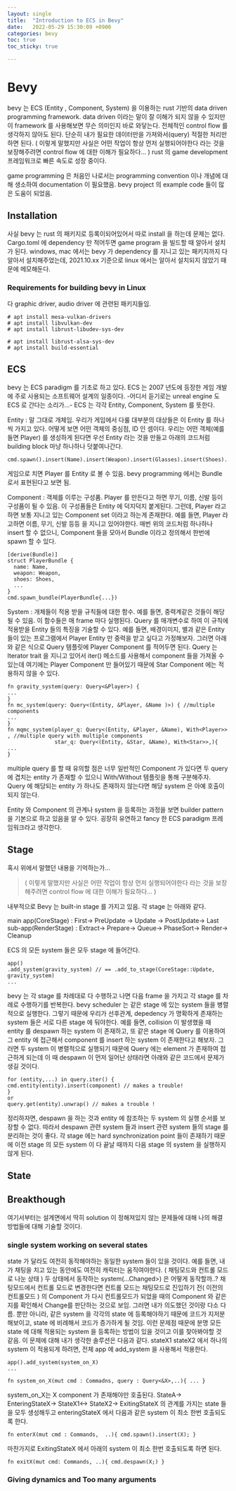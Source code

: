 ```yaml
---
layout: single
title:  "Introduction to ECS in Bevy"
date:   2022-05-29 15:30:09 +0900
categories: bevy
toc: true
toc_sticky: true

---
```


# Bevy
bevy 는 ECS (Entity , Component, System) 을 이용하는 rust 기반의 data driven programming framework.
data driven 이라는 말이 잘 이해가 되지 않을 수 있지만 이 framework 를 사용해보면 무슨 의미인지 바로 와닿는다.
전체적인 control flow 를 생각하지 않아도 된다. 단순히 내가 필요한 데이터만을 가져와서(query) 적절한 처리만 하면 된다.
( 이렇게 말했지만 사실은 어떤 작업이 항상 먼저 실행되어야한다 라는 것을 보장해주려면 control flow 에 대한 이해가 필요하다... )
rust 의 game development 프레임워크로 빠른 속도로 성장 중이다.

game programming 은 처음인 나로서는 programming convention 이나 개념에 대해 생소하여 documentation 이 필요했음.
bevy project 의 example code 들이 많은 도움이 되었음.

## Installation

사실 bevy 는 rust 의 패키지로 등록이되어있어서 따로 install 을 하는데 문제는 없다.
Cargo.toml 에 dependency 만 적어두면 game program 을 빌드할 때 알아서 설치가 된다.
windows, mac 에서는 bevy 가 dependency 를 지니고 있는 패키지까지 다 알아서 설치해주었는데, 2021.10.xx 기준으로 linux 에서는 알아서 설치되지 않았기 때문에 메모해둔다.

### Requirements for building bevy in Linux

다 graphic driver, audio driver 에 관련된 패키지들임.
```
# apt install mesa-vulkan-drivers
# apt install libvulkan-dev
# apt install librust-libudev-sys-dev

# apt install librust-alsa-sys-dev
# apt install build-essential
```

## ECS

bevy 는 ECS paradigm 를 기초로 하고 있다. ECS 는 2007 년도에 등장한 게임 개발에 주로 사용되는 소프트웨어 설계의 일종이다.
-어디서 듣기로는 unreal engine 도 ECS 로 간다는 소리가...-
ECS 는 각각 Entity, Component, System 를 뜻한다.

Entity : 말 그대로 개체임. 우리가 게임에서 다룰 대부분의 대상들은 이 Entity 를 하나씩 가지고 있다. 어떻게 보면 어떤 객체의 중심점, ID 인 셈이다.
우리는 어떤 객체(예를 들면 Player) 를 생성하게 된다면 우선 Entity 라는 것을 만들고
아래의 코드처럼 building block 마냥 하나하나 덧붙여나간다.

```
cmd.spawn().insert(Name).insert(Weapon).insert(Glasses).insert(Shoes)...
```

게임으로 치면 Player 를 Entity 로 볼 수 있음. bevy programming 에서는 Bundle 로서 표현된다고 보면 됨.

Component : 객체를 이루는 구성품. Player 를 만든다고 하면 무기, 이름, 신발 등이 구성품이 될 수 있음. 이 구성품들은 Entity 에 덕지덕지 붙게된다.
그런데, Player 라고 하면 보통 지니고 있는 Component set 이라고 하는게 존재한다. 예를 들면, Player 라고하면 이름, 무기, 신발 등등 을 지니고 있어야한다.
매번 위의 코드처럼 하나하나 insert 할 수 없으니, Component 들을 모아서 Bundle 이라고 정의해서 한번에 spawn 할 수 있다.

```
[derive(Bundle)]
struct PlayerBundle {
  name: Name,
  weapon: Weapon,
  shoes: Shoes,
  ...
}
cmd.spawn_bundle(PlayerBundle{...})
```

System : 개체들이 적용 받을 규칙들에 대한 함수. 예를 들면, 중력계같은 것들이 해당될 수 있음.
이 함수들은 매 frame 마다 실행된다.
Query 를 매개변수로 하여 이 규칙에 적용받을 Entity 들의 특징을 기술할 수 있다. 예를 들면, 배경이미지, 별과 같은 Entity 들이 있는 프로그램에서
Player Entity 만 중력을 받고 싶다고 가정해보자. 그러면 아래와 같은 식으로 Query 템플릿에 Player Component 를 적어두면 된다.
Query 는 Iterator trait 을 지니고 있어서 iter() 메소드를 사용해서 component 들을 가져올 수 있는데 여기에는 Player Component 만 들어있기 때문에 Star Component 에는
적용하지 않을 수 있다.

```
fn gravity_system(query: Query<&Player>) {
...
}
fn mc_system(query: Query<(Entity, &Player, &Name )>) { //multiple components
...
}
fn mqmc_system(player_q: Query<(Entity, &Player, &Name), With<Player>> , //multiple query with multiple components
               star_q: Query<(Entity, &Star, &Name), With<Star>>,){
...
}
```
multiple query 를 할 때 유의할 점은 너무 일반적인 Component 가 있다면 두 query 에 겹치는 entity 가 존재할 수 있으니 With/Without 템플릿을 통해 구분해주자.
Query 에 해당되는 entity 가 하나도 존재하지 않는다면 해당 system 은 아예 호출이 되지 않는다.

Entity 와 Component 의 관계나 system 을 등록하는 과정을 보면 builder pattern 을 기본으로 하고 있음을 알 수 있다.
굉장히 유연하고 fancy 한 ECS paradigm 프레임워크라고 생각한다.

## Stage

혹시 위에서 말했던 내용을 기억하는가...
> ( 이렇게 말했지만 사실은 어떤 작업이 항상 먼저 실행되어야한다 라는 것을 보장해주려면 control flow 에 대한 이해가 필요하다... )
>

내부적으로 Bevy 는 built-in stage 를 가지고 있음. 각 stage 는 아래와 같다.

main app(CoreStage) : First-> PreUpdate -> Update -> PostUpdate-> Last
sub-app(RenderStage) : Extract-> Prepare-> Queue-> PhaseSort-> Render-> Cleanup

ECS 의 모든 system 들은 모두 stage 에 들어간다.
```
app()
.add_system(gravity_system) // == .add_to_stage(CoreStage::Update, gravity_system)
...
```
bevy 는 각 stage 를 차례대로 다 수행하고 나면 다음 frame 을 가지고 각 stage 를 차례로 수행하기를 반복한다.
bevy scheduler 는 같은 stage 에 있는 system 들을 병렬적으로 실행한다.
그렇기 때문에 우리가 선후관계, depedency 가 명확하게 존재하는 system 들은 서로 다른 stage 에 둬야한다.
예를 들면, collision 이 발생했을 때 entity 를 despawn 하는 system 이 존재하고, 또 같은 stage 에 Query 를 이용하여 그 entity 에
접근해서 component 를 insert 하는 system 이 존재한다고 해보자.
그러면 두 system 이 병렬적으로 실행되기 때문에 Query 에는 element 가 존재하여 접근하게 되는데 이 때 despawn 이 먼저 일어난 상태라면 아래와 같은 코드에서 문제가 생길 것이다.
```
for (entity,...) in query.iter() {
cmd.entity(entity).insert(component) // makes a trouble!
}
or
query.get(entity).unwrap() // makes a trouble !
```
정리하자면, despawn 을 하는 것과 entity 에 참조하는 두 system 의 실행 순서를 보장할 수 없다. 따라서 despawn 관련 system 들과 insert 관련 system 들의 stage 를 분리하는 것이 좋다.
각 stage 에는 hard synchronization point 들이 존재하기 때문에 이전 stage 의 모든 system 이 다 끝날 때까지 다음 stage 의 system 을 실행하지 않게 된다.


## State

## Breakthough

여기서부터는 설계면에서 딱히 solution 이 정해져있지 않는 문제들에 대해 나의 해결 방법들에 대해 기술할 것이다.

### single system working on several states

state 가 달라도 여전히 동작해야하는 동일한 system 들이 있을 것이다.
예를 들면, 내가 채팅을 치고 있는 동안에도 여전히 캐릭터는 움직여야한다.
( 채팅모드와 컨트롤 모드로 나눈 상태 )
두 상태에서 동작하는 system(...Changed<Component>>) 은 어떻게 동작할까..?
채팅모드에서 컨트롤 모드로 변경한다면
컨트롤 모드는 채팅모드로 진입하기 전( 이전의 컨트롤모드 ) 의 Component 가
다시 컨트롤모드가 되었을 때의 Component 와 같은지를 확인해서 Change를 판단하는 것으로 보임.
그러면 내가 의도했던 것이랑 다소 다름.
뿐만 아니라, 같은 system 을 각각의 state 에 등록해야하기 때문에 코드가 지저분해보이고,
state 에 비례해서 코드가 증가하게 될 것임.
이런 문제점 때문에 분명 모든 state 에 대해 적용되는 system 을 등록하는 방법이 있을 것이고 이를 찾아봐야할 것 같음.
이 문제에 대해 내가 생각한 솔루션은 다음과 같다.
stateX1 stateX2 에서 하나의 system 이 적용되게 하려면, 전체 app 에 add_system 을 사용해서 적용한다.
```
app().add_system(system_on_X)
...

fn system_on_X(mut cmd : Commadns, query : Query<&X>,..){ ... }
```
system_on_X는 X component 가 존재해야만 호출된다.
StateA-> EnteringStateX-> StateX1<-> StateX2-> ExitingStateX
의 관계를 가지는 state 들을 모두 생성해두고 enteringStateX 에서 다음과 같은 system 이 최소 한번 호출되도록 한다.
```
fn enterX(mut cmd : Commands,  ..){ cmd.spawn().insert(X); }
```
마찬가지로 ExitingStateX 에서 아래의 system 이 최소 한번 호출되도록 하면 된다.
```
fn exitX(mut cmd: Commands, ..){ cmd.despawn(X;) }
```

### Giving dynamics and Too many arguments
